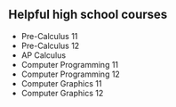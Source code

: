 ## Helpful high school courses
* Pre-Calculus 11
* Pre-Calculus 12
* AP Calculus
* Computer Programming 11
* Computer Programming 12
* Computer Graphics 11
* Computer Graphics 12